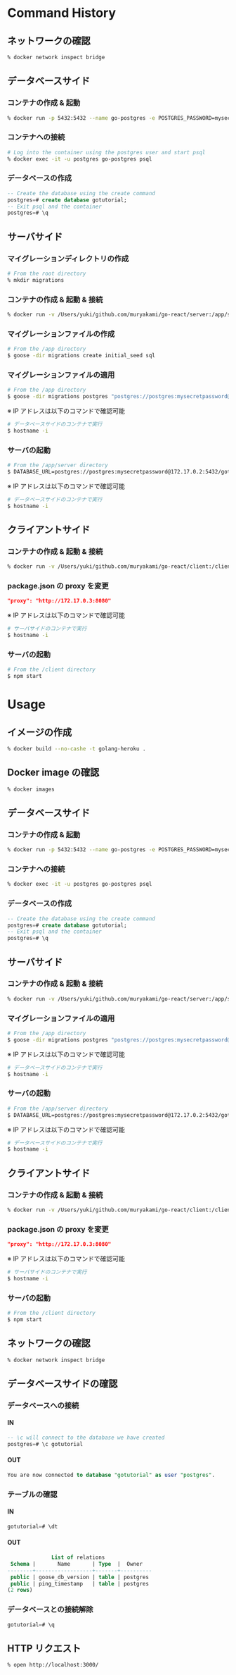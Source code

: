 # Command History

## ネットワークの確認
``` sh
% docker network inspect bridge
```

## データベースサイド
### コンテナの作成 & 起動
``` sh
% docker run -p 5432:5432 --name go-postgres -e POSTGRES_PASSWORD=mysecretpassword -d postgres
```

### コンテナへの接続
``` sh
# Log into the container using the postgres user and start psql
% docker exec -it -u postgres go-postgres psql
```

### データベースの作成
``` sql
-- Create the database using the create command
postgres=# create database gotutorial;
-- Exit psql and the container
postgres=# \q
```

## サーバサイド
### マイグレーションディレクトリの作成
``` sh
# From the root directory
% mkdir migrations
```

### コンテナの作成 & 起動 & 接続
``` sh
% docker run -v /Users/yuki/github.com/muryakami/go-react/server:/app/server -v /Users/yuki/github.com/muryakami/go-react/migrations:/app/migrations -p 8080:8080 -it [IMAGE] bash
```

### マイグレーションファイルの作成
``` sh
# From the /app directory
$ goose -dir migrations create initial_seed sql
```

###  マイグレーションファイルの適用
``` sh
# From the /app directory
$ goose -dir migrations postgres "postgres://postgres:mysecretpassword@172.17.0.2:5432/gotutorial?sslmode=disable" up
```

※ IP アドレスは以下のコマンドで確認可能
``` sh
# データベースサイドのコンテナで実行
$ hostname -i
```

### サーバの起動
``` sh
# From the /app/server directory
$ DATABASE_URL=postgres://postgres:mysecretpassword@172.17.0.2:5432/gotutorial?sslmode=disable go run main.go
```

※ IP アドレスは以下のコマンドで確認可能
``` sh
# データベースサイドのコンテナで実行
$ hostname -i
```

## クライアントサイド
### コンテナの作成 & 起動 & 接続
``` sh
% docker run -v /Users/yuki/github.com/muryakami/go-react/client:/client -p 3000:3000 -it [IMAGE] ash
```

### package.json の proxy を変更
``` json
"proxy": "http://172.17.0.3:8080"
```

※ IP アドレスは以下のコマンドで確認可能
``` sh
# サーバサイドのコンテナで実行
$ hostname -i
```

### サーバの起動
``` sh
# From the /client directory
$ npm start
```

# Usage

## イメージの作成
``` sh
% docker build --no-cashe -t golang-heroku .
```

## Docker image の確認
``` sh
% docker images
```

## データベースサイド
### コンテナの作成 & 起動
``` sh
% docker run -p 5432:5432 --name go-postgres -e POSTGRES_PASSWORD=mysecretpassword -d postgres
```

### コンテナへの接続
``` sh
% docker exec -it -u postgres go-postgres psql
```

### データベースの作成
``` sql
-- Create the database using the create command
postgres=# create database gotutorial;
-- Exit psql and the container
postgres=# \q
```

## サーバサイド
### コンテナの作成 & 起動 & 接続
``` sh
% docker run -v /Users/yuki/github.com/muryakami/go-react/server:/app/server -v /Users/yuki/github.com/muryakami/go-react/migrations:/app/migrations -p 8080:8080 -it [IMAGE] bash
```

###  マイグレーションファイルの適用
``` sh
# From the /app directory
$ goose -dir migrations postgres "postgres://postgres:mysecretpassword@172.17.0.2:5432/gotutorial?sslmode=disable" up
```

※ IP アドレスは以下のコマンドで確認可能
``` sh
# データベースサイドのコンテナで実行
$ hostname -i
```

### サーバの起動
``` sh
# From the /app/server directory
$ DATABASE_URL=postgres://postgres:mysecretpassword@172.17.0.2:5432/gotutorial?sslmode=disable go run main.go
```

※ IP アドレスは以下のコマンドで確認可能
``` sh
# データベースサイドのコンテナで実行
$ hostname -i
```

## クライアントサイド
### コンテナの作成 & 起動 & 接続
``` sh
% docker run -v /Users/yuki/github.com/muryakami/go-react/client:/client -p 3000:3000 -it [IMAGE] ash
```

### package.json の proxy を変更
``` json
"proxy": "http://172.17.0.3:8080"
```

※ IP アドレスは以下のコマンドで確認可能
``` sh
# サーバサイドのコンテナで実行
$ hostname -i
```

### サーバの起動
``` sh
# From the /client directory
$ npm start
```

## ネットワークの確認
``` sh
% docker network inspect bridge
```

## データベースサイドの確認
### データベースへの接続
#### IN
``` sql
-- \c will connect to the database we have created
postgres=# \c gotutorial
```
#### OUT
``` sql
You are now connected to database "gotutorial" as user "postgres".
```

### テーブルの確認
#### IN
``` sql
gotutorial=# \dt
```
#### OUT
``` sql
              List of relations
 Schema |       Name       | Type  |  Owner
--------+------------------+-------+----------
 public | goose_db_version | table | postgres
 public | ping_timestamp   | table | postgres
(2 rows)
```

### データベースとの接続解除
``` sql
gotutorial=# \q
```

## HTTP リクエスト
``` sh
% open http://localhost:3000/
```
